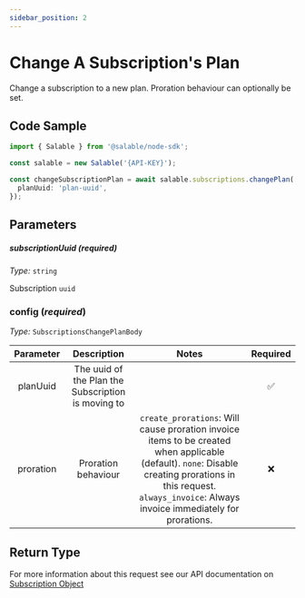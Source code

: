 ```yaml
---
sidebar_position: 2
---
```


# Change A Subscription's Plan

Change a subscription to a new plan. Proration behaviour can optionally be set.

## Code Sample

```typescript
import { Salable } from '@salable/node-sdk';

const salable = new Salable('{API-KEY}');

const changeSubscriptionPlan = await salable.subscriptions.changePlan('subscription-uuid', {
  planUuid: 'plan-uuid',
});
```

## Parameters

##### subscriptionUuid (_required_)

_Type:_ `string`

Subscription `uuid`

### config (_required_)

_Type:_ `SubscriptionsChangePlanBody`

| **Parameter** |                  **Description**                   |                                                                                                     **Notes**                                                                                                      | **Required** |
| :-----------: | :------------------------------------------------: | :----------------------------------------------------------------------------------------------------------------------------------------------------------------------------------------------------------------: | :----------: |
|   planUuid    | The uuid of the Plan the Subscription is moving to |                                                                                                                                                                                                                    |      ✅      |
|   proration   |                Proration behaviour                 | `create_prorations`: Will cause proration invoice items to be created when applicable (default). `none`: Disable creating prorations in this request. `always_invoice`: Always invoice immediately for prorations. |      ❌      |

## Return Type

For more information about this request see our API documentation on [Subscription Object](https://docs.salable.app/api#tag/Subscriptions/operation/getSubscriptionByUuid)
